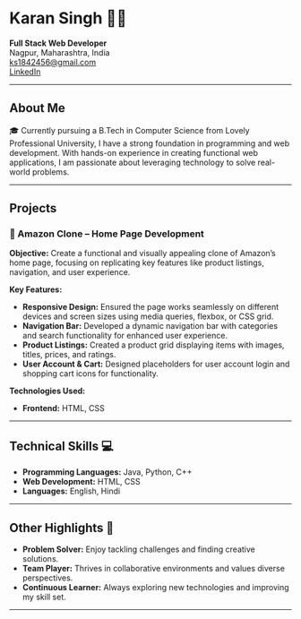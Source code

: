 # Karan Singh 👨‍💻
**Full Stack Web Developer**  
Nagpur, Maharashtra, India  
[ks1842456@gmail.com](mailto:ks1842456@gmail.com)  
[LinkedIn](#)  

---

## About Me
🎓 Currently pursuing a B.Tech in Computer Science from Lovely Professional University, I have a strong foundation in programming and web development. With hands-on experience in creating functional web applications, I am passionate about leveraging technology to solve real-world problems.

---

## Projects

### 🛒 Amazon Clone – Home Page Development
**Objective:** Create a functional and visually appealing clone of Amazon’s home page, focusing on replicating key features like product listings, navigation, and user experience.

**Key Features:**
- **Responsive Design:** Ensured the page works seamlessly on different devices and screen sizes using media queries, flexbox, or CSS grid.
- **Navigation Bar:** Developed a dynamic navigation bar with categories and search functionality for enhanced user experience.
- **Product Listings:** Created a product grid displaying items with images, titles, prices, and ratings.
- **User Account & Cart:** Designed placeholders for user account login and shopping cart icons for functionality.

**Technologies Used:**
- **Frontend:** HTML, CSS

---

## Technical Skills 💻
- **Programming Languages:** Java, Python, C++
- **Web Development:** HTML, CSS
- **Languages:** English, Hindi

---

## Other Highlights 🌟
- **Problem Solver:** Enjoy tackling challenges and finding creative solutions.
- **Team Player:** Thrives in collaborative environments and values diverse perspectives.
- **Continuous Learner:** Always exploring new technologies and improving my skill set.

---
